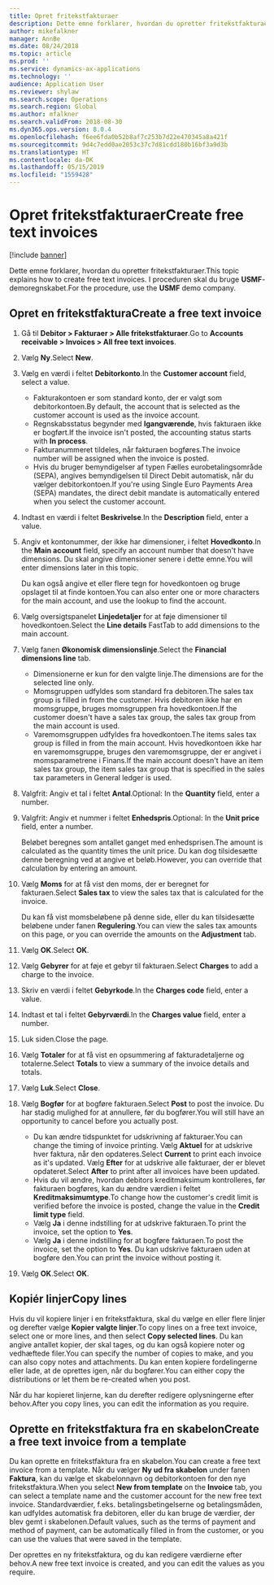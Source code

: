 ```yaml
---
title: Opret fritekstfakturaer
description: Dette emne forklarer, hvordan du opretter fritekstfakturaer.
author: mikefalkner
manager: AnnBe
ms.date: 08/24/2018
ms.topic: article
ms.prod: ''
ms.service: dynamics-ax-applications
ms.technology: ''
audience: Application User
ms.reviewer: shylaw
ms.search.scope: Operations
ms.search.region: Global
ms.author: mfalkner
ms.search.validFrom: 2018-08-30
ms.dyn365.ops.version: 8.0.4
ms.openlocfilehash: f6ee6fda0b52b8af7c253b7d22e470345a8a421f
ms.sourcegitcommit: 9d4c7edd0ae2053c37c7d81cdd180b16bf3a9d3b
ms.translationtype: HT
ms.contentlocale: da-DK
ms.lasthandoff: 05/15/2019
ms.locfileid: "1559428"
---
```

# <a name="create-free-text-invoices"></a><span data-ttu-id="343fd-103">Opret fritekstfakturaer</span><span class="sxs-lookup"><span data-stu-id="343fd-103">Create free text invoices</span></span>

[!include [banner](../includes/banner.md)]

<span data-ttu-id="343fd-104">Dette emne forklarer, hvordan du opretter fritekstfakturaer.</span><span class="sxs-lookup"><span data-stu-id="343fd-104">This topic explains how to create free text invoices.</span></span> <span data-ttu-id="343fd-105">I proceduren skal du bruge **USMF**-demoregnskabet.</span><span class="sxs-lookup"><span data-stu-id="343fd-105">For the procedure, use the **USMF** demo company.</span></span>

## <a name="create-a-free-text-invoice"></a><span data-ttu-id="343fd-106">Opret en fritekstfaktura</span><span class="sxs-lookup"><span data-stu-id="343fd-106">Create a free text invoice</span></span>

1. <span data-ttu-id="343fd-107">Gå til **Debitor \> Fakturaer \> Alle fritekstfakturaer**.</span><span class="sxs-lookup"><span data-stu-id="343fd-107">Go to **Accounts receivable \> Invoices \> All free text invoices**.</span></span>
2. <span data-ttu-id="343fd-108">Vælg **Ny**.</span><span class="sxs-lookup"><span data-stu-id="343fd-108">Select **New**.</span></span>
3. <span data-ttu-id="343fd-109">Vælg en værdi i feltet **Debitorkonto**.</span><span class="sxs-lookup"><span data-stu-id="343fd-109">In the **Customer account** field, select a value.</span></span>

    * <span data-ttu-id="343fd-110">Fakturakontoen er som standard konto, der er valgt som debitorkontoen.</span><span class="sxs-lookup"><span data-stu-id="343fd-110">By default, the account that is selected as the customer account is used as the invoice account.</span></span>
    * <span data-ttu-id="343fd-111">Regnskabsstatus begynder med **Igangværende**, hvis fakturaen ikke er bogført.</span><span class="sxs-lookup"><span data-stu-id="343fd-111">If the invoice isn't posted, the accounting status starts with **In process**.</span></span>
    * <span data-ttu-id="343fd-112">Fakturanummeret tildeles, når fakturaen bogføres.</span><span class="sxs-lookup"><span data-stu-id="343fd-112">The invoice number will be assigned when the invoice is posted.</span></span>
    * <span data-ttu-id="343fd-113">Hvis du bruger bemyndigelser af typen Fælles eurobetalingsområde (SEPA), angives bemyndigelsen til Direct Debit automatisk, når du vælger debitorkontoen.</span><span class="sxs-lookup"><span data-stu-id="343fd-113">If you're using Single Euro Payments Area (SEPA) mandates, the direct debit mandate is automatically entered when you select the customer account.</span></span>

4. <span data-ttu-id="343fd-114">Indtast en værdi i feltet **Beskrivelse**.</span><span class="sxs-lookup"><span data-stu-id="343fd-114">In the **Description** field, enter a value.</span></span>
5. <span data-ttu-id="343fd-115">Angiv et kontonummer, der ikke har dimensioner, i feltet **Hovedkonto**.</span><span class="sxs-lookup"><span data-stu-id="343fd-115">In the **Main account** field, specify an account number that doesn't have dimensions.</span></span> <span data-ttu-id="343fd-116">Du skal angive dimensioner senere i dette emne.</span><span class="sxs-lookup"><span data-stu-id="343fd-116">You will enter dimensions later in this topic.</span></span>

    <span data-ttu-id="343fd-117">Du kan også angive et eller flere tegn for hovedkontoen og bruge opslaget til at finde kontoen.</span><span class="sxs-lookup"><span data-stu-id="343fd-117">You can also enter one or more characters for the main account, and use the lookup to find the account.</span></span>

6. <span data-ttu-id="343fd-118">Vælg oversigtspanelet **Linjedetaljer** for at føje dimensioner til hovedkontoen.</span><span class="sxs-lookup"><span data-stu-id="343fd-118">Select the **Line details** FastTab to add dimensions to the main account.</span></span>
7. <span data-ttu-id="343fd-119">Vælg fanen **Økonomisk dimensionslinje**.</span><span class="sxs-lookup"><span data-stu-id="343fd-119">Select the **Financial dimensions line** tab.</span></span>

    * <span data-ttu-id="343fd-120">Dimensionerne er kun for den valgte linje.</span><span class="sxs-lookup"><span data-stu-id="343fd-120">The dimensions are for the selected line only.</span></span>
    * <span data-ttu-id="343fd-121">Momsgruppen udfyldes som standard fra debitoren.</span><span class="sxs-lookup"><span data-stu-id="343fd-121">The sales tax group is filled in from the customer.</span></span> <span data-ttu-id="343fd-122">Hvis debitoren ikke har en momsgruppe, bruges momsgruppen fra hovedkontoen.</span><span class="sxs-lookup"><span data-stu-id="343fd-122">If the customer doesn't have a sales tax group, the sales tax group from the main account is used.</span></span>
    * <span data-ttu-id="343fd-123">Varemomsgruppen udfyldes fra hovedkontoen.</span><span class="sxs-lookup"><span data-stu-id="343fd-123">The items sales tax group is filled in from the main account.</span></span> <span data-ttu-id="343fd-124">Hvis hovedkontoen ikke har en varemomsgruppe, bruges den varemomsgruppe, der er angivet i momsparametrene i Finans.</span><span class="sxs-lookup"><span data-stu-id="343fd-124">If the main account doesn't have an item sales tax group, the item sales tax group that is specified in the sales tax parameters in General ledger is used.</span></span>

8. <span data-ttu-id="343fd-125">Valgfrit: Angiv et tal i feltet **Antal**.</span><span class="sxs-lookup"><span data-stu-id="343fd-125">Optional: In the **Quantity** field, enter a number.</span></span>
9. <span data-ttu-id="343fd-126">Valgfrit: Angiv et nummer i feltet **Enhedspris**.</span><span class="sxs-lookup"><span data-stu-id="343fd-126">Optional: In the **Unit price** field, enter a number.</span></span>

    <span data-ttu-id="343fd-127">Beløbet beregnes som antallet ganget med enhedsprisen.</span><span class="sxs-lookup"><span data-stu-id="343fd-127">The amount is calculated as the quantity times the unit price.</span></span> <span data-ttu-id="343fd-128">Du kan dog tilsidesætte denne beregning ved at angive et beløb.</span><span class="sxs-lookup"><span data-stu-id="343fd-128">However, you can override that calculation by entering an amount.</span></span>

10. <span data-ttu-id="343fd-129">Vælg **Moms** for at få vist den moms, der er beregnet for fakturaen.</span><span class="sxs-lookup"><span data-stu-id="343fd-129">Select **Sales tax** to view the sales tax that is calculated for the invoice.</span></span>

    <span data-ttu-id="343fd-130">Du kan få vist momsbeløbene på denne side, eller du kan tilsidesætte beløbene under fanen **Regulering**.</span><span class="sxs-lookup"><span data-stu-id="343fd-130">You can view the sales tax amounts on this page, or you can override the amounts on the **Adjustment** tab.</span></span>

11. <span data-ttu-id="343fd-131">Vælg **OK**.</span><span class="sxs-lookup"><span data-stu-id="343fd-131">Select **OK**.</span></span>
12. <span data-ttu-id="343fd-132">Vælg **Gebyrer** for at føje et gebyr til fakturaen.</span><span class="sxs-lookup"><span data-stu-id="343fd-132">Select **Charges** to add a charge to the invoice.</span></span>
13. <span data-ttu-id="343fd-133">Skriv en værdi i feltet **Gebyrkode**.</span><span class="sxs-lookup"><span data-stu-id="343fd-133">In the **Charges code** field, enter a value.</span></span>
14. <span data-ttu-id="343fd-134">Indtast et tal i feltet **Gebyrværdi**.</span><span class="sxs-lookup"><span data-stu-id="343fd-134">In the **Charges value** field, enter a number.</span></span>
15. <span data-ttu-id="343fd-135">Luk siden.</span><span class="sxs-lookup"><span data-stu-id="343fd-135">Close the page.</span></span>
16. <span data-ttu-id="343fd-136">Vælg **Totaler** for at få vist en opsummering af fakturadetaljerne og totalerne.</span><span class="sxs-lookup"><span data-stu-id="343fd-136">Select **Totals** to view a summary of the invoice details and totals.</span></span>
17. <span data-ttu-id="343fd-137">Vælg **Luk**.</span><span class="sxs-lookup"><span data-stu-id="343fd-137">Select **Close**.</span></span>
18. <span data-ttu-id="343fd-138">Vælg **Bogfør** for at bogføre fakturaen.</span><span class="sxs-lookup"><span data-stu-id="343fd-138">Select **Post** to post the invoice.</span></span> <span data-ttu-id="343fd-139">Du har stadig mulighed for at annullere, før du bogfører.</span><span class="sxs-lookup"><span data-stu-id="343fd-139">You will still have an opportunity to cancel before you actually post.</span></span>

    * <span data-ttu-id="343fd-140">Du kan ændre tidspunktet for udskrivning af fakturaer.</span><span class="sxs-lookup"><span data-stu-id="343fd-140">You can change the timing of invoice printing.</span></span> <span data-ttu-id="343fd-141">Vælg **Aktuel** for at udskrive hver faktura, når den opdateres.</span><span class="sxs-lookup"><span data-stu-id="343fd-141">Select **Current** to print each invoice as it's updated.</span></span> <span data-ttu-id="343fd-142">Vælg **Efter** for at udskrive alle fakturaer, der er blevet opdateret.</span><span class="sxs-lookup"><span data-stu-id="343fd-142">Select **After** to print after all invoices have been updated.</span></span>
    * <span data-ttu-id="343fd-143">Hvis du vil ændre, hvordan debitors kreditmaksimum kontrolleres, før fakturaen bogføres, kan du ændre værdien i feltet **Kreditmaksimumtype**.</span><span class="sxs-lookup"><span data-stu-id="343fd-143">To change how the customer's credit limit is verified before the invoice is posted, change the value in the **Credit limit type** field.</span></span>
    * <span data-ttu-id="343fd-144">Vælg **Ja** i denne indstilling for at udskrive fakturaen.</span><span class="sxs-lookup"><span data-stu-id="343fd-144">To print the invoice, set the option to **Yes**.</span></span>
    * <span data-ttu-id="343fd-145">Vælg **Ja** i denne indstilling for at bogføre fakturaen.</span><span class="sxs-lookup"><span data-stu-id="343fd-145">To post the invoice, set the option to **Yes**.</span></span> <span data-ttu-id="343fd-146">Du kan udskrive fakturaen uden at bogføre den.</span><span class="sxs-lookup"><span data-stu-id="343fd-146">You can print the invoice without posting it.</span></span>

19. <span data-ttu-id="343fd-147">Vælg **OK**.</span><span class="sxs-lookup"><span data-stu-id="343fd-147">Select **OK**.</span></span>

## <a name="copy-lines"></a><span data-ttu-id="343fd-148">Kopiér linjer</span><span class="sxs-lookup"><span data-stu-id="343fd-148">Copy lines</span></span>
<span data-ttu-id="343fd-149">Hvis du vil kopiere linjer i en fritekstfaktura, skal du vælge en eller flere linjer og derefter vælge **Kopier valgte linjer**.</span><span class="sxs-lookup"><span data-stu-id="343fd-149">To copy lines on a free text invoice, select one or more lines, and then select **Copy selected lines**.</span></span> <span data-ttu-id="343fd-150">Du kan angive antallet kopier, der skal tages, og du kan også kopiere noter og vedhæftede filer.</span><span class="sxs-lookup"><span data-stu-id="343fd-150">You can specify the number of copies to make, and you can also copy notes and attachments.</span></span> <span data-ttu-id="343fd-151">Du kan enten kopiere fordelingerne eller lade, at de oprettes igen, når du bogfører.</span><span class="sxs-lookup"><span data-stu-id="343fd-151">You can either copy the distributions or let them be re-created when you post.</span></span>

<span data-ttu-id="343fd-152">Når du har kopieret linjerne, kan du derefter redigere oplysningerne efter behov.</span><span class="sxs-lookup"><span data-stu-id="343fd-152">After you copy lines, you can edit the information as you require.</span></span>

## <a name="create-a-free-text-invoice-from-a-template"></a><span data-ttu-id="343fd-153">Oprette en fritekstfaktura fra en skabelon</span><span class="sxs-lookup"><span data-stu-id="343fd-153">Create a free text invoice from a template</span></span>
<span data-ttu-id="343fd-154">Du kan oprette en fritekstfaktura fra en skabelon.</span><span class="sxs-lookup"><span data-stu-id="343fd-154">You can create a free text invoice from a template.</span></span> <span data-ttu-id="343fd-155">Når du vælger **Ny ud fra skabelon** under fanen **Faktura**, kan du vælge et skabelonnavn og debitorkontoen for den nye fritekstfaktura.</span><span class="sxs-lookup"><span data-stu-id="343fd-155">When you select **New from template** on the **Invoice** tab, you can select a template name and the customer account for the new free text invoice.</span></span> <span data-ttu-id="343fd-156">Standardværdier, f.eks. betalingsbetingelserne og betalingsmåden, kan udfyldes automatisk fra debitoren, eller du kan bruge de værdier, der blev gemt i skabelonen.</span><span class="sxs-lookup"><span data-stu-id="343fd-156">Default values, such as the terms of payment and method of payment, can be automatically filled in from the customer, or you can use the values that were saved in the template.</span></span>

<span data-ttu-id="343fd-157">Der oprettes en ny fritekstfaktura, og du kan redigere værdierne efter behov.</span><span class="sxs-lookup"><span data-stu-id="343fd-157">A new free text invoice is created, and you can edit the values as you require.</span></span>
